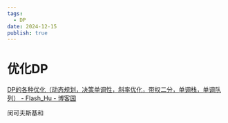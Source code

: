 ```yaml
---
tags:
  - DP
date: 2024-12-15
publish: true
---
```

# 优化DP


[DP的各种优化（动态规划，决策单调性，斜率优化，带权二分，单调栈，单调队列） - Flash\_Hu - 博客园](https://www.cnblogs.com/flashhu/p/9480669.html)

闵可夫斯基和